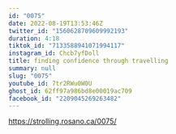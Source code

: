 ```yaml
---
id: "0075"
date: 2022-08-19T13:53:46Z
twitter_id: "1560628709609992193"
duration: 4:18
tiktok_id: "7133588941071994117"
instagram_id: Chcb7yfDoll
title: finding confidence through travelling
summary: null
slug: "0075"
youtube_id: 7tr2RWu0W0U
ghost_id: 62ff97a986bd8e00019ac709
facebook_id: "2209045269263482"
---
```

https://strolling.rosano.ca/0075/
